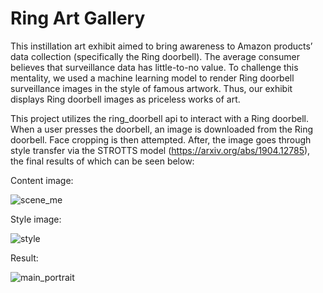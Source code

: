# Ring Art Gallery

This instillation art exhibit aimed to bring awareness to Amazon products’ data collection (specifically the Ring doorbell). The average consumer believes that surveillance data has little-to-no value. To challenge this mentality, we used a machine learning model to render Ring doorbell surveillance images in the style of famous artwork. Thus, our exhibit displays Ring doorbell images as priceless works of art.

This project utilizes the ring_doorbell api to interact with a Ring doorbell. When a user presses the doorbell, an image is downloaded from the Ring doorbell. Face cropping is then attempted. After, the image goes through style transfer via the STROTTS model (https://arxiv.org/abs/1904.12785), the final results of which can be seen below:

Content image: 

![scene_me](https://user-images.githubusercontent.com/43860983/148047520-cd6c8608-cb13-46a9-9619-e8778a327934.jpg)


Style image:

![style](https://user-images.githubusercontent.com/43860983/148047531-96608354-4c94-4211-9312-ed1a2cefb6dc.jpg)

Result:

![main_portrait](https://user-images.githubusercontent.com/43860983/148047543-a41da29d-d9c6-443e-9676-853c282c9a32.png)
